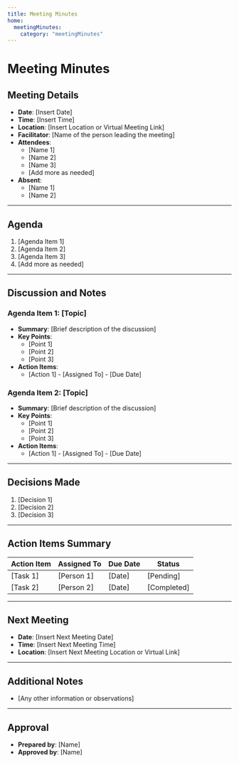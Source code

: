 ```yaml
---
title: Meeting Minutes
home:
  meetingMinutes: 
    category: "meetingMinutes"
---
```

# Meeting Minutes

## Meeting Details
- **Date**: [Insert Date]
- **Time**: [Insert Time]
- **Location**: [Insert Location or Virtual Meeting Link]
- **Facilitator**: [Name of the person leading the meeting]
- **Attendees**:
  - [Name 1]
  - [Name 2]
  - [Name 3]
  - [Add more as needed]
- **Absent**:
  - [Name 1]
  - [Name 2]

---

## Agenda
1. [Agenda Item 1]
2. [Agenda Item 2]
3. [Agenda Item 3]
4. [Add more as needed]

---

## Discussion and Notes
### Agenda Item 1: [Topic]
- **Summary**: [Brief description of the discussion]
- **Key Points**:
  - [Point 1]
  - [Point 2]
  - [Point 3]
- **Action Items**:
  - [Action 1] - [Assigned To] - [Due Date]

### Agenda Item 2: [Topic]
- **Summary**: [Brief description of the discussion]
- **Key Points**:
  - [Point 1]
  - [Point 2]
  - [Point 3]
- **Action Items**:
  - [Action 1] - [Assigned To] - [Due Date]

---

## Decisions Made
1. [Decision 1]
2. [Decision 2]
3. [Decision 3]

---

## Action Items Summary
| Action Item                | Assigned To      | Due Date      | Status       |
|----------------------------|------------------|---------------|--------------|
| [Task 1]                   | [Person 1]      | [Date]        | [Pending]    |
| [Task 2]                   | [Person 2]      | [Date]        | [Completed]  |

---

## Next Meeting
- **Date**: [Insert Next Meeting Date]
- **Time**: [Insert Next Meeting Time]
- **Location**: [Insert Next Meeting Location or Virtual Link]

---

## Additional Notes
- [Any other information or observations]

---

## Approval
- **Prepared by**: [Name]
- **Approved by**: [Name]
